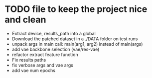 # TODO file to keep the project nice and clean

- Extract device, results_path into a global
- Download the patched dataset in a ./DATA folder on test runs
- unpack args in main call: main(arg1, arg2) instead of main(args)
- add vae backbone selection (vae/res-vae)
- refactor extract feature function
- Fix results paths
- fix verbose args and vae args
- add vae num epochs